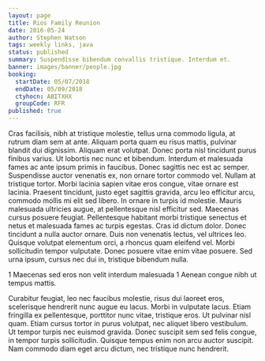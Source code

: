 ```yaml
---
layout: page
title: Rios Family Reunion
date: 2016-05-24
author: Stephen Watson
tags: weekly links, java
status: published
summary: Suspendisse bibendum convallis tristique. Interdum et.
banner: images/banner/people.jpg
booking:
  startDate: 05/07/2018
  endDate: 05/09/2018
  ctyhocn: ABITXHX
  groupCode: RFR
published: true
---
```

Cras facilisis, nibh at tristique molestie, tellus urna commodo ligula, at rutrum diam sem at ante. Aliquam porta quam eu risus mattis, pulvinar blandit dui dignissim. Aliquam erat volutpat. Donec porta nisl tincidunt purus finibus varius. Ut lobortis nec nunc et bibendum. Interdum et malesuada fames ac ante ipsum primis in faucibus. Donec sagittis nec est ac semper.
Suspendisse auctor venenatis ex, non ornare tortor commodo vel. Nullam at tristique tortor. Morbi lacinia sapien vitae eros congue, vitae ornare est lacinia. Praesent tincidunt, justo eget sagittis gravida, arcu leo efficitur arcu, commodo mollis mi elit sed libero. In ornare in turpis id molestie. Mauris malesuada ultricies augue, at pellentesque nisl efficitur sed. Maecenas cursus posuere feugiat. Pellentesque habitant morbi tristique senectus et netus et malesuada fames ac turpis egestas. Cras id dictum dolor. Donec tincidunt a nulla auctor ornare. Duis non venenatis lectus, vel ultrices leo. Quisque volutpat elementum orci, a rhoncus quam eleifend vel. Morbi sollicitudin tempor vulputate. Donec posuere vitae enim vitae posuere. Sed urna ipsum, cursus nec dui in, tristique bibendum nulla.

1 Maecenas sed eros non velit interdum malesuada
1 Aenean congue nibh ut tempus mattis.

Curabitur feugiat, leo nec faucibus molestie, risus dui laoreet eros, scelerisque hendrerit nunc augue eu lacus. Morbi in vulputate lacus. Etiam fringilla ex pellentesque, porttitor nunc vitae, tristique eros. Ut pulvinar nisl quam. Etiam cursus tortor in purus volutpat, nec aliquet libero vestibulum. Ut tempor turpis nec euismod gravida. Donec suscipit sem sed felis congue, in tempor turpis sollicitudin. Quisque tempus enim non arcu auctor suscipit. Nam commodo diam eget arcu dictum, nec tristique nunc hendrerit.
